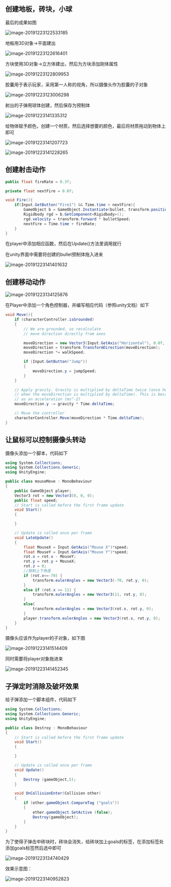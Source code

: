 ## 创建地板，砖块，小球

最后的成果如图

![image-20191223122533185](assignment3.assets/image-20191223122533185.png)

地板用3D对象->平面建出

![image-20191223122616401](assignment3.assets/image-20191223122616401.png)

方块使用3D对象->立方体建出，然后为方块添加刚体属性

![image-20191223122809953](assignment3.assets/image-20191223122809953.png)

胶囊用于表示玩家，采用第一人称的视角，所以摄像头作为胶囊的子对象

![image-20191223123006298](assignment3.assets/image-20191223123006298.png)

射出的子弹用球体创建，然后保存为预制体

![image-20191223141335312](assignment3.assets/image-20191223141335312.png)



给物体赋予颜色，创建一个材质，然后选择想要的颜色，最后将材质拖动到物体上即可

![image-20191223141207723](assignment3.assets/image-20191223141207723.png)

![image-20191223141228265](assignment3.assets/image-20191223141228265.png)

## 创建射击动作

```c#
public float fireRate = 0.3f;

private float nextFire = 0.0f;

void Fire(){
    if(Input.GetButton("Fire1") && Time.time > nextFire){
        GameObject b = GameObject.Instantiate(bullet, transform.position + transform.TransformDirection(new Vector3(0f,0f,1.5f)), transform.rotation);
        Rigidbody rgd = b.GetComponent<Rigidbody>();
        rgd.velocity = transform.forward * bulletSpeed;
        nextFire = Time.time + fireRate;
    }
}
```

在player中添加相应函数，然后在Update()方法里调用就行

在unity界面中需要将创建的bullet预制体拖入进来

![image-20191223141401632](assignment3.assets/image-20191223141401632.png)

## 创建移动动作

![image-20191223134125876](assignment3.assets/image-20191223134125876.png)

在Player中添加一个角色控制器，并编写相应代码（参照unity文档）如下

```c#
void Move(){
    if (characterController.isGrounded)
    {
        // We are grounded, so recalculate
        // move direction directly from axes

        moveDirection = new Vector3(Input.GetAxis("Horizontal"), 0.0f, Input.GetAxis("Vertical"));
        moveDirection = transform.TransformDirection(moveDirection);
        moveDirection *= walkSpeed;

        if (Input.GetButton("Jump"))
        {
            moveDirection.y = jumpSpeed;
        }
    }

    // Apply gravity. Gravity is multiplied by deltaTime twice (once here, and once below
    // when the moveDirection is multiplied by deltaTime). This is because gravity should be applied
    // as an acceleration (ms^-2)
    moveDirection.y -= gravity * Time.deltaTime;

    // Move the controller
    characterController.Move(moveDirection * Time.deltaTime);
}
```



## 让鼠标可以控制摄像头转动

摄像头添加一个脚本，代码如下

```c#
using System.Collections;
using System.Collections.Generic;
using UnityEngine;

public class mouseMove : MonoBehaviour
{
    public GameObject player;    
    Vector3 rot = new Vector3(0, 0, 0);   
    public float speed; 
    // Start is called before the first frame update
    void Start()
    {

    }

    // Update is called once per frame
    void LateUpdate()
    {
        float MouseX = Input.GetAxis("Mouse X")*speed;       
        float MouseY = Input.GetAxis("Mouse Y")*speed;
        rot.x = rot.x - MouseY;
        rot.y = rot.y + MouseX;  
        rot.z = 0;    
        //限制上下角度
        if (rot.x<=-70) {
            transform.eulerAngles = new Vector3(-70, rot.y, 0);
        }
        else if (rot.x >= 11) {
            transform.eulerAngles = new Vector3(11, rot.y, 0);
        }
        else{
            transform.eulerAngles = new Vector3(rot.x, rot.y, 0);
        }
        player.transform.eulerAngles = new Vector3(rot.x, rot.y, 0);
    }
}

```

摄像头应该作为player的子对象，如下图

![image-20191223141514409](assignment3.assets/image-20191223141514409.png)

同时需要将player对象拖进来

![image-20191223141452345](assignment3.assets/image-20191223141452345.png)

## 子弹定时消除及破坏效果

给子弹添加一个脚本组件，代码如下

```c#
using System.Collections;
using System.Collections.Generic;
using UnityEngine;

public class Destroy : MonoBehaviour
{
    // Start is called before the first frame update
    void Start()
    {

    }

    // Update is called once per frame
    void Update()
    {
        Destroy (gameObject,5);
    }

    void OnCollisionEnter(Collision other) 
    {
        if (other.gameObject.CompareTag ("goals"))
        {
            other.gameObject.SetActive (false);
            Destroy(gameObject);
        }
    }
}
```

为了使得子弹击中砖块时，砖块会消失，给砖块加上goals的标签，在添加标签处添加goals标签然后选中即可

![image-20191223134740429](assignment3.assets/image-20191223134740429.png)

效果示意图：

![image-20191223140952823](assignment3.assets/image-20191223140952823.png)